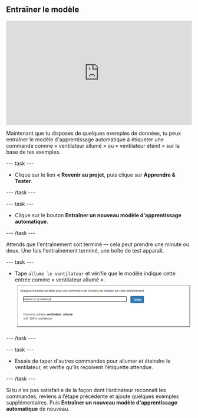 ## Entraîner le modèle

<html>
  <div style="position: relative; overflow: hidden; padding-top: 56.25%;">
    <iframe style="position: absolute; top: 0; left: 0; right: 0; width: 100%; height: 100%; border: none;" src="https://www.youtube.com/embed/62B6yHRVmmg?rel=0&cc_load_policy=1" allowfullscreen allow="accelerometer; autoplay; clipboard-write; encrypted-media; gyroscope; picture-in-picture; web-share"></iframe>
  </div>
</html>

Maintenant que tu disposes de quelques exemples de données, tu peux entraîner le modèle d'apprentissage automatique à étiqueter une commande comme « ventilateur allumé » ou « ventilateur éteint » sur la base de tes exemples.

--- task ---

- Clique sur le lien **< Revenir au projet**, puis clique sur **Apprendre & Tester**.

--- /task ---

--- task ---

- Clique sur le bouton **Entraîner un nouveau modèle d'apprentissage automatique**.

--- /task ---

Attends que l'entraînement soit terminé — cela peut prendre une minute ou deux. Une fois l'entraînement terminé, une boîte de test apparaît.

--- task ---

- Tape `allume le ventilateur` et vérifie que le modèle indique cette entrée comme « ventilateur allumé ».
![Tape allume le ventilateur pour voir s'il est reconnu](images/test-model.png)

--- /task ---

--- task ---

- Essaie de taper d'autres commandes pour allumer et éteindre le ventilateur, et vérifie qu'ils reçoivent l'étiquette attendue.

--- /task ---

Si tu n'es pas satisfait·e de la façon dont l’ordinateur reconnaît les commandes, reviens à l’étape précédente et ajoute quelques exemples supplémentaires. Puis **Entraîner un nouveau modèle d'apprentissage automatique** de nouveau.


